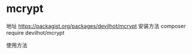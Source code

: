 # mcrypt
地址
https://packagist.org/packages/devilhot/mcrypt
安装方法
composer require devilhot/mcrypt

使用方法


<?php
include_once "vendor/autoload.php";

use devil\mcrypt;
//加密
$s = mcrypt::encrypt('1232');
var_dump($s);
//解密
$s = mcrypt::decrypt($s);
var_dump($s);
